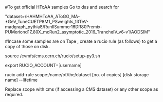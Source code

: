 #To get official HToAA samples
Go to das and search for 

"dataset=/HAHMHToAA_AToGG_MA-*GeV_TuneCUETP8M1_PSweights_13TeV-madgraph_pythia8/RunIISummer16DR80Premix-PUMoriond17_80X_mcRun2_asymptotic_2016_TrancheIV_v6-v1/AODSIM" 

#Incase some samples are on Tape , create a rucio rule (as follows) to get a copy of those on disk.

source /cvmfs/cms.cern.ch/rucio/setup-py3.sh

export RUCIO_ACCOUNT=[username]

rucio add-rule scope:/name/of/the/dataset [no. of copies] [disk storage name] --lifetime <in seconds> 

Replace scope with cms (if accessing a CMS dataset) or any other scope as required.



